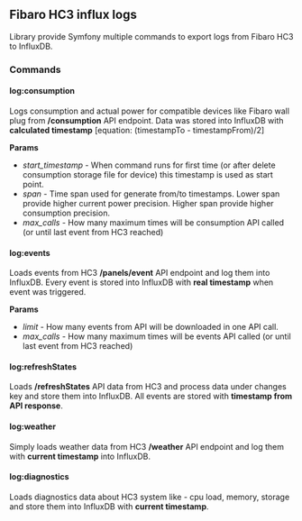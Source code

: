 ## Fibaro HC3 influx logs

Library provide Symfony multiple commands to export logs from Fibaro HC3 to InfluxDB.

### Commands

#### log:consumption
Logs consumption and actual power for compatible devices like Fibaro wall plug from **/consumption** API endpoint.
Data was stored into InfluxDB with **calculated timestamp** \[equation: (timestampTo - timestampFrom)/2]

**Params**

- *start_timestamp* - When command runs for first time (or after delete consumption storage file for device) this timestamp is used as start point.
- *span* - Time span used for generate from/to timestamps. Lower span provide higher current power precision. Higher span provide higher consumption precision.
- *max_calls* - How many maximum times will be consumption API called (or until last event from HC3 reached)

#### log:events
Loads events from HC3 **/panels/event** API endpoint and log them into InfluxDB.
Every event is stored into InfluxDB with **real timestamp** when event was triggered.

**Params**

- *limit* - How many events from API will be downloaded in one API call.
- *max_calls* - How many maximum times will be events API called (or until last event from HC3 reached)

#### log:refreshStates
Loads **/refreshStates** API data from HC3 and process data under changes key and store them into InfluxDB.
All events are stored with **timestamp from API response**.

#### log:weather
Simply loads weather data from HC3 **/weather** API endpoint and log them with **current timestamp** into InfluxDB.

#### log:diagnostics
Loads diagnostics data about HC3 system like - cpu load, memory, storage and store them into InfluxDB with **current timestamp**.